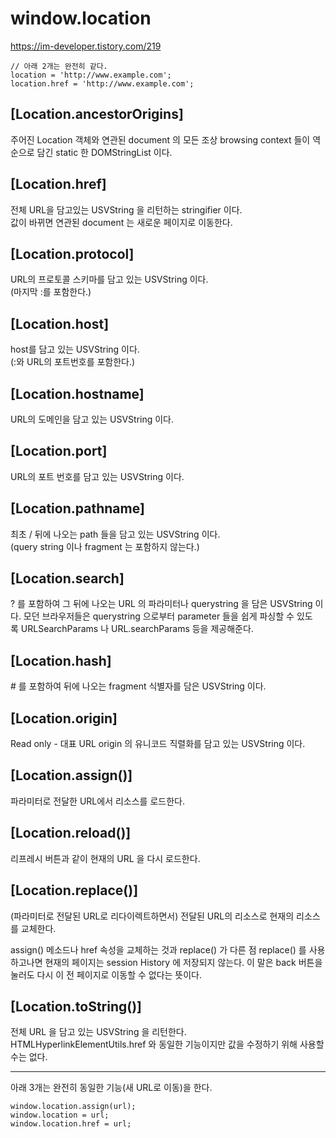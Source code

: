 # window.location

https://im-developer.tistory.com/219

```
// 아래 2개는 완전히 같다.
location = 'http://www.example.com';
location.href = 'http://www.example.com';
```

## [Location.ancestorOrigins]

주어진 Location 객체와 연관된 document 의 모든 조상 browsing context 들이 역순으로 담긴 static 한 DOMStringList 이다.

## [Location.href]

전체 URL을 담고있는 USVString 을 리턴하는 stringifier 이다.  
값이 바뀌면 연관된 document 는 새로운 페이지로 이동한다.

## [Location.protocol]

URL의 프로토콜 스키마를 담고 있는 USVString 이다.  
(마지막 :를 포함한다.)

## [Location.host]

host를 담고 있는 USVString 이다.  
(:와 URL의 포트번호를 포함한다.)

## [Location.hostname]

URL의 도메인을 담고 있는 USVString 이다.

## [Location.port]

URL의 포트 번호를 담고 있는 USVString 이다.

## [Location.pathname]

최초 / 뒤에 나오는 path 들을 담고 있는 USVString 이다.  
(query string 이나 fragment 는 포함하지 않는다.)

## [Location.search]

? 를 포함하여 그 뒤에 나오는 URL 의 파라미터나 querystring 을 담은 USVString 이다.
모던 브라우저들은 querystring 으로부터 parameter 들을 쉽게 파싱할 수 있도록 URLSearchParams 나 URL.searchParams 등을 제공해준다.

## [Location.hash]

\# 를 포함하여 뒤에 나오는 fragment 식별자를 담은 USVString 이다.

## [Location.origin]

Read only - 대표 URL origin 의 유니코드 직렬화를 담고 있는 USVString 이다.

## [Location.assign()]

파라미터로 전달한 URL에서 리소스를 로드한다.

## [Location.reload()]

리프레시 버튼과 같이 현재의 URL 을 다시 로드한다.

## [Location.replace()]

(파라미터로 전달된 URL로 리다이렉트하면서) 전달된 URL의 리소스로 현재의 리소스를 교체한다.

assign() 메소드나 href 속성을 교체하는 것과 replace() 가 다른 점
replace() 를 사용하고나면 현재의 페이지는 session History 에 저장되지 않는다. 이 말은 back 버튼을 눌러도 다시 이 전 페이지로 이동할 수 없다는 뜻이다.

## [Location.toString()]

전체 URL 을 담고 있는 USVString 을 리턴한다.  
HTMLHyperlinkElementUtils.href 와 동일한 기능이지만 값을 수정하기 위해 사용할 수는 없다.

---

아래 3개는 완전히 동일한 기능(새 URL로 이동)을 한다.

```
window.location.assign(url);
window.location = url;
window.location.href = url;
```
